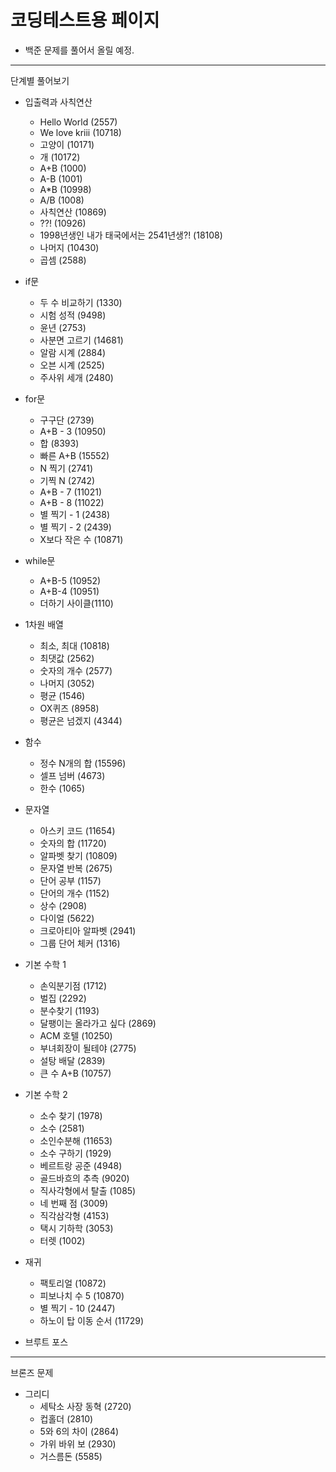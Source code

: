 # 코딩테스트용 페이지 
- 백준 문제를 풀어서 올릴 예정.

---

단계별 풀어보기
- 입출력과 사칙연산
  - Hello World (2557)
  - We love kriii (10718)
  - 고양이 (10171)
  - 개 (10172)
  - A+B (1000)
  - A-B (1001)
  - A*B (10998)
  - A/B (1008)
  - 사칙연산 (10869) 
  - ??! (10926)
  - 1998년생인 내가 태국에서는 2541년생?! (18108)
  - 나머지 (10430)
  - 곱셈 (2588)
  

- if문
  - 두 수 비교하기 (1330)
  - 시험 성적 (9498)
  - 윤년 (2753)
  - 사분면 고르기 (14681)
  - 알람 시계 (2884)
  - 오븐 시계 (2525)
  - 주사위 세개 (2480)


- for문 
  - 구구단 (2739)
  - A+B - 3  (10950)
  - 합 (8393)
  - 빠른 A+B (15552)
  - N 찍기 (2741)
  - 기찍 N (2742)
  - A+B - 7 (11021)
  - A+B - 8 (11022)
  - 별 찍기 - 1 (2438)
  - 별 찍기 - 2 (2439)
  - X보다 작은 수 (10871)
  

- while문
  - A+B-5 (10952)
  - A+B-4 (10951)
  - 더하기 사이클(1110)
  

- 1차원 배열
  - 최소, 최대 (10818)
  - 최댓값 (2562)
  - 숫자의 개수 (2577)
  - 나머지 (3052)
  - 평균 (1546)
  - OX퀴즈 (8958)
  - 평균은 넘겠지 (4344)
  

- 함수
  - 정수 N개의 합 (15596)
  - 셀프 넘버 (4673)
  - 한수 (1065)


- 문자열
  - 아스키 코드 (11654)
  - 숫자의 합 (11720)
  - 알파벳 찾기 (10809)
  - 문자열 반복 (2675)
  - 단어 공부 (1157)
  - 단어의 개수 (1152)
  - 상수 (2908)
  - 다이얼 (5622)
  - 크로아티아 알파벳 (2941)
  - 그룹 단어 체커 (1316)


- 기본 수학 1
  - 손익분기점 (1712)
  - 벌집 (2292)
  - 분수찾기 (1193)
  - 달팽이는 올라가고 싶다 (2869)
  - ACM 호텔 (10250)
  - 부녀회장이 될테야 (2775)
  - 설탕 배달 (2839)
  - 큰 수 A+B (10757)
  

- 기본 수학 2
  - 소수 찾기 (1978)
  - 소수 (2581)
  - 소인수분해 (11653)
  - 소수 구하기 (1929)
  - 베르트랑 공준 (4948)
  - 골드바흐의 추측 (9020)
  - 직사각형에서 탈출 (1085)
  - 네 번째 점 (3009)
  - 직각삼각형 (4153)
  - 택시 기하학 (3053)
  - 터렛 (1002)

  
- 재귀
  - 팩토리얼 (10872)
  - 피보나치 수 5 (10870)
  - 별 찍기 - 10 (2447)
  - 하노이 탑 이동 순서 (11729)


- 브루트 포스

---
브론즈 문제
- 그리디 
  - 세탁소 사장 동혁 (2720)
  - 컵홀더 (2810)
  - 5와 6의 차이 (2864)
  - 가위 바위 보 (2930)
  - 거스름돈 (5585)